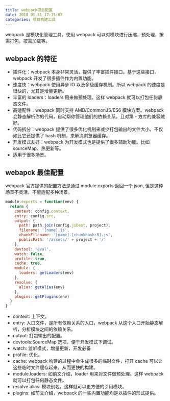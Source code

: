 ```yaml
---
title: webpack项目配置
date: 2018-01-31 17:15:07
categories: 项目构建工具
---
```


webpack 是模块化管理工具，使用 webpack 可以对模块进行压缩，预处理，按需打包，按需加载等。

<!--more-->

## webpack 的特征

* 插件化：webpack 本身非常灵活，提供了丰富插件接口。基于这些接口，webpack 开发了很多插件作为内置功能。
* 速度快：webpack 使用异步 IO 以及多级缓存机制。所以 webpack 的速度是很快的，尤其是增量更新。
* 丰富的 loaders：loaders 用来做预处理。这样 webpack 就可以打包任何静态文件。
* 高适配性：webpack 同时支持 AMD/CommonJS/ES6 模块方案。webpack 会静态解析你的代码，自动帮你管理他们的依赖关系。且对第 - 方库的兼容贼好。
* 代码拆分：webpack 提供了很多优化机制来减少打包输出的文件大小，不仅如此它还提供了 hash 机制，来解决浏览器缓存。
* 开发模式友好：webpack 为开发模式也是提供了很多辅助功能。比如 sourceMap、热更新等。
* 适用于很多场景。

## webapck 最佳配置

webpack 官方提供的配置方法是通过 module.exports 返回一个 json, 但是这种场景不灵活，不能适配多种场景。

```javascript
module.exports = function(env) {
  return {
    context: config.context,
    entry: config.src,
    output: {
      path: path.join(config.jsDest, project),
      filename: '[name].js',
      chunkFilename: '[name].[chunkhash:8].js',
      publicPath: '/assets/' + project + '/'
    },
    devtool: 'eval',
    watch: false,
    profile: true,
    cache: true,
    module: {
      loaders: getLoaders(env)
    },
    resolve: {
      alias: getAlias(env)
    },
    plugins: getPlugins(env)
  }
}
```

* context: 上下文。
* entry: 入口文件，是所有依赖关系的入口，webpack 从这个入口开始静态解析，分析模块之间的依赖关系。
* output: 打包输出的配置。
* devtools:SourceMap 选项，便于开发模式下调试。
* watch: 监听模式，增量更新，开发必备
* profile: 优化。
* cache: webpack 构建的过程中会生成很多的临时文件，打开 cache 可以让这些临时文件缓存起来，从而更快的构建。
* module.loaders: 如前文介绍，loader 用来对文件做预处理。这样 webpack 就可以打包任何静态文件。
* resolve.alias: 模块别名，这样就可以更方便的引用模块。
* plugins: 如前文介绍，webpack 的一些内置功能均是以插件的形式提供。

